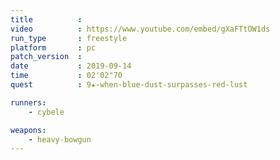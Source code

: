 ```yaml
---
title          :
video          : https://www.youtube.com/embed/gXaFTtOW1ds
run_type       : freestyle
platform       : pc
patch_version  : 
date           : 2019-09-14
time           : 02'02"70
quest          : 9★-when-blue-dust-surpasses-red-lust

runners:
    - cybele

weapons:
    - heavy-bowgun
---
```

